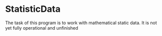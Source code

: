 # StatisticData
The task of this program is to work with mathematical static data. It is not yet fully operational and unfinished
